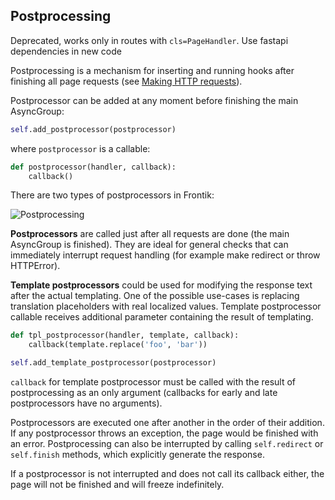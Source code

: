 ## Postprocessing

Deprecated, works only in routes with `cls=PageHandler`. Use fastapi dependencies in new code

Postprocessing is a mechanism for inserting and running hooks after finishing all page requests
(see [Making HTTP requests](/docs/http-client.md)).

Postprocessor can be added at any moment before finishing the main AsyncGroup:

```python
self.add_postprocessor(postprocessor)
```

where `postprocessor` is a callable:

```python
def postprocessor(handler, callback):
    callback()
```

There are two types of postprocessors in Frontik:

![Postprocessing](/docs/postprocessing.png)

__Postprocessors__ are called just after all requests are done (the main AsyncGroup is finished). They are ideal
for general checks that can immediately interrupt request handling (for example make redirect or throw HTTPError).

__Template postprocessors__ could be used for modifying the response text after the actual templating.
One of the possible use-cases is replacing translation placeholders with real localized values.
Template postprocessor callable receives additional parameter containing the result of templating.

```python
def tpl_postprocessor(handler, template, callback):
    callback(template.replace('foo', 'bar'))

self.add_template_postprocessor(postprocessor)
```

`callback` for template postprocessor must be called with the result of postprocessing as an only argument
(callbacks for early and late postprocessors have no arguments).

Postprocessors are executed one after another in the order of their addition.
If any postprocessor throws an exception, the page would be finished with an error.
Postprocessing can also be interrupted by calling `self.redirect` or `self.finish`
methods, which explicitly generate the response.

If a postprocessor is not interrupted and does not call its callback either, the page will not be finished
and will freeze indefinitely.

